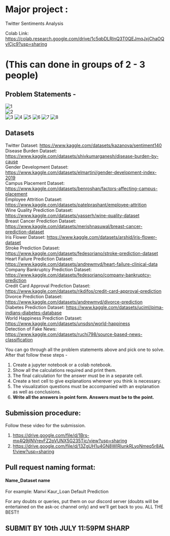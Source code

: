 # Major project : 

Twitter Sentiments Analysis

Colab Link: https://colab.research.google.com/drive/1c5qbDLRInQ3T0QEJmqJxjChaOQylCjc9?usp=sharing


# (This can done in groups of 2 - 3 people)

## Problem Statements - 
![1](https://user-images.githubusercontent.com/82227477/177264668-ce254b14-e8b7-49b7-82d7-3e307a011916.png)<br>
![2](https://user-images.githubusercontent.com/82227477/177264800-aa8896e5-ead8-40c6-be94-f53d1ee56aca.png)<br>
![3](https://user-images.githubusercontent.com/77978729/177378676-f6e85362-7201-4624-a7c5-3fc2d1ae0602.png)
![4](https://user-images.githubusercontent.com/77978729/177378731-e05414e2-fc63-4685-8205-b17b6f7ef742.png)
![5](https://user-images.githubusercontent.com/77978729/177378756-afa40739-45f5-4c41-9d8d-111312572fc5.png)
![6](https://user-images.githubusercontent.com/77978729/177378792-ea048f47-3062-4e3d-bfba-ee382e315658.png)
![7](https://user-images.githubusercontent.com/77978729/177378861-ffaeb5d2-42bd-40f2-b2cc-49f6ff3e30cc.png)
![8](https://user-images.githubusercontent.com/77978729/177378887-090ee8f8-0d1d-469d-b6a9-3368fee2fad2.png)

## Datasets <br>

Twitter Dataset: https://www.kaggle.com/datasets/kazanova/sentiment140 <br>
Disease Burden Dataset: https://www.kaggle.com/datasets/shivkumarganesh/disease-burden-by-cause <br>
Gender Development Dataset: https://www.kaggle.com/datasets/elmartini/gender-development-index-2019 <br>
Campus Placement Dataset: https://www.kaggle.com/datasets/benroshan/factors-affecting-campus-placement <br>
Employee Attrition Dataset: https://www.kaggle.com/datasets/patelprashant/employee-attrition <br>
Wine Quality Prediction Dataset: https://www.kaggle.com/datasets/yasserh/wine-quality-dataset <br>
Breast Cancer Prediction Dataset: https://www.kaggle.com/datasets/merishnasuwal/breast-cancer-prediction-dataset <br>
Iris Flower Dataset: https://www.kaggle.com/datasets/arshid/iris-flower-dataset <br>
Stroke Prediction Dataset: https://www.kaggle.com/datasets/fedesoriano/stroke-prediction-dataset <br>
Heart Failure Prediction Dataset: https://www.kaggle.com/datasets/andrewmvd/heart-failure-clinical-data <br>
Company Bankruptcy Prediction Dataset: https://www.kaggle.com/datasets/fedesoriano/company-bankruptcy-prediction <br>
Credit Card Approval Prediction Dataset: https://www.kaggle.com/datasets/rikdifos/credit-card-approval-prediction <br>
Divorce Prediction Dataset: https://www.kaggle.com/datasets/andrewmvd/divorce-prediction <br>
Diabetes Prediction Dataset: https://www.kaggle.com/datasets/uciml/pima-indians-diabetes-database <br>
World Happiness Prediction Dataset: https://www.kaggle.com/datasets/unsdsn/world-happiness <br>
Detection of Fake News: https://www.kaggle.com/datasets/ruchi798/source-based-news-classification <br>

You can go through all the problem statements above and pick one to solve. After that follow these steps -
1) Create a jupyter notebook or a colab notebook.
2) Show all the calculations required and print them.
3) The final calculation for the answer must be in a separate cell.
4) Create a text cell to give explanations wherever you think is necessary.
5) The visualization questions must be accompanied with an explanation as well as conclusions.
6) **Write all the answers in point form. Answers must be to the point.**

## Submission procedure:
Follow these video for the submission. <br>
1. https://drive.google.com/file/d/1Brs-mx4Q9jlNVrevFZ2pVUNX5G235Tjc/view?usp=sharing
2. https://drive.google.com/file/d/13ZgUH1u4GN8WIRlunkRLyoNmeq5r8ALf/view?usp=sharing

## Pull request naming format:
  #### Name_Dataset name <br>
  For example: Manvi Kaur_Loan Default Prediction
  
For any doubts or queries, put them on our discord server (doubts will be entertained on the ask-oc channel only) and we'll get back to you.
ALL THE BEST!!

## SUBMIT BY 10th JULY 11:59PM SHARP
